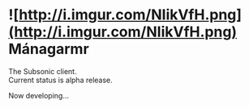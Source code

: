 ![http://i.imgur.com/NIikVfH.png](http://i.imgur.com/NIikVfH.png) Mánagarmr
=========

The Subsonic client.  
Current status is alpha release.

Now developing...
